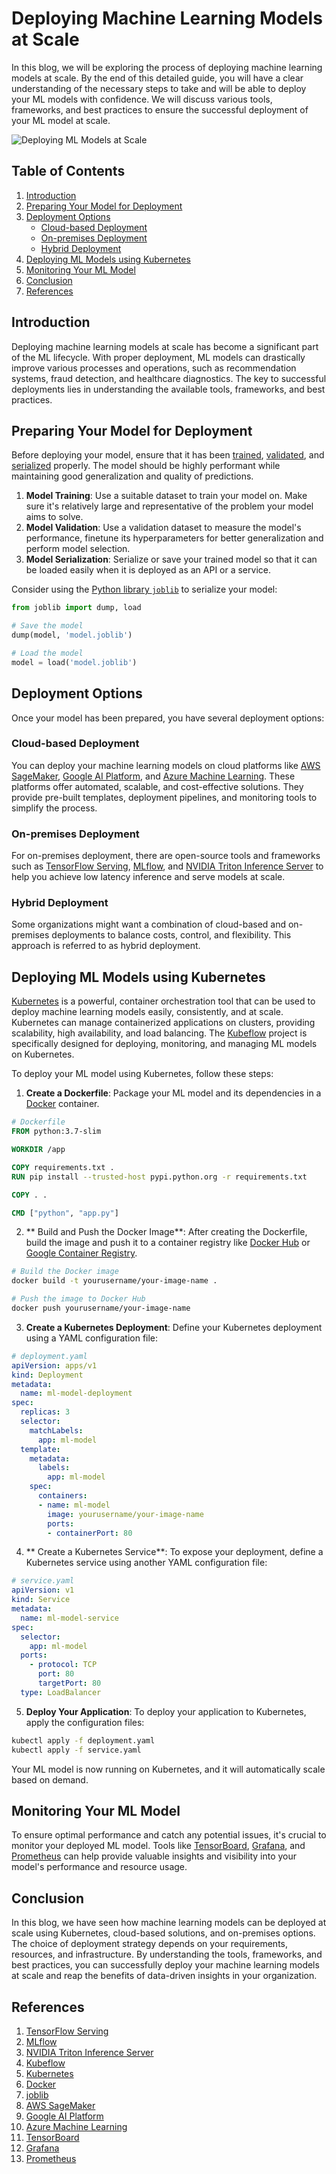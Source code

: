 # Deploying Machine Learning Models at Scale

In this blog, we will be exploring the process of deploying machine learning models at scale. By the end of this detailed guide, you will have a clear understanding of the necessary steps to take and will be able to deploy your ML models with confidence. We will discuss various tools, frameworks, and best practices to ensure the successful deployment of your ML model at scale.

![Deploying ML Models at Scale](https://miro.medium.com/max/1024/1*_BOKnfMdPadWz6KBEG1pDg.jpeg)

## Table of Contents

1. [Introduction](#introduction)
2. [Preparing Your Model for Deployment](#preparing-your-model-for-deployment)
3. [Deployment Options](#deployment-options)
    * [Cloud-based Deployment](#cloud-based-deployment)
    * [On-premises Deployment](#on-premises-deployment)
    * [Hybrid Deployment](#hybrid-deployment)
4. [Deploying ML Models using Kubernetes](#deploying-ML-models-using-kubernetes)
5. [Monitoring Your ML Model](#monitoring-your-ML-model)
6. [Conclusion](#conclusion)
7. [References](#references)

## Introduction

Deploying machine learning models at scale has become a significant part of the ML lifecycle. With proper deployment, ML models can drastically improve various processes and operations, such as recommendation systems, fraud detection, and healthcare diagnostics. The key to successful deployments lies in understanding the available tools, frameworks, and best practices.

## Preparing Your Model for Deployment

Before deploying your model, ensure that it has been [trained](https://www.analyticsvidhya.com/blog/2015/06/tuning-random-forest-model/), [validated](https://towardsdatascience.com/train-validation-and-test-sets-72cb40cba9e7), and [serialized](https://machinelearningmastery.com/save-load-machine-learning-models-python-scikit-learn/) properly. The model should be highly performant while maintaining good generalization and quality of predictions.

1. **Model Training**: Use a suitable dataset to train your model on. Make sure it's relatively large and representative of the problem your model aims to solve.
2. **Model Validation**: Use a validation dataset to measure the model's performance, finetune its hyperparameters for better generalization and perform model selection.
3. **Model Serialization**: Serialize or save your trained model so that it can be loaded easily when it is deployed as an API or a service.

Consider using the [Python library `joblib`](https://joblib.readthedocs.io/en/latest/) to serialize your model:

```python
from joblib import dump, load

# Save the model
dump(model, 'model.joblib')

# Load the model
model = load('model.joblib')
```

## Deployment Options

Once your model has been prepared, you have several deployment options:

### Cloud-based Deployment

You can deploy your machine learning models on cloud platforms like [AWS SageMaker](https://aws.amazon.com/sagemaker/), [Google AI Platform](https://cloud.google.com/ai-platform), and [Azure Machine Learning](https://azure.microsoft.com/en-us/services/machine-learning/). These platforms offer automated, scalable, and cost-effective solutions. They provide pre-built templates, deployment pipelines, and monitoring tools to simplify the process.

### On-premises Deployment

For on-premises deployment, there are open-source tools and frameworks such as [TensorFlow Serving](https://www.tensorflow.org/tfx/guide/serving), [MLflow](https://mlflow.org/), and [NVIDIA Triton Inference Server](https://developer.nvidia.com/nvidia-triton-inference-server) to help you achieve low latency inference and serve models at scale.

### Hybrid Deployment

Some organizations might want a combination of cloud-based and on-premises deployments to balance costs, control, and flexibility. This approach is referred to as hybrid deployment.

## Deploying ML Models using Kubernetes

[Kubernetes](https://kubernetes.io/) is a powerful, container orchestration tool that can be used to deploy machine learning models easily, consistently, and at scale. Kubernetes can manage containerized applications on clusters, providing scalability, high availability, and load balancing. The [Kubeflow](https://www.kubeflow.org/) project is specifically designed for deploying, monitoring, and managing ML models on Kubernetes.

To deploy your ML model using Kubernetes, follow these steps:

1. **Create a Dockerfile**: Package your ML model and its dependencies in a [Docker](https://www.docker.com/) container.

```dockerfile
# Dockerfile
FROM python:3.7-slim

WORKDIR /app

COPY requirements.txt .
RUN pip install --trusted-host pypi.python.org -r requirements.txt

COPY . .

CMD ["python", "app.py"]
```

2. ** Build and Push the Docker Image**: After creating the Dockerfile, build the image and push it to a container registry like [Docker Hub](https://hub.docker.com/) or [Google Container Registry](https://cloud.google.com/container-registry).

```bash
# Build the Docker image
docker build -t yourusername/your-image-name .

# Push the image to Docker Hub
docker push yourusername/your-image-name
```

3. **Create a Kubernetes Deployment**: Define your Kubernetes deployment using a YAML configuration file:

```yaml
# deployment.yaml
apiVersion: apps/v1
kind: Deployment
metadata:
  name: ml-model-deployment
spec:
  replicas: 3
  selector:
    matchLabels:
      app: ml-model
  template:
    metadata:
      labels:
        app: ml-model
    spec:
      containers:
      - name: ml-model
        image: yourusername/your-image-name
        ports:
        - containerPort: 80
```

4. ** Create a Kubernetes Service**: To expose your deployment, define a Kubernetes service using another YAML configuration file:

```yaml
# service.yaml
apiVersion: v1
kind: Service
metadata:
  name: ml-model-service
spec:
  selector:
    app: ml-model
  ports:
    - protocol: TCP
      port: 80
      targetPort: 80
  type: LoadBalancer
```

5. **Deploy Your Application**: To deploy your application to Kubernetes, apply the configuration files:

```bash
kubectl apply -f deployment.yaml
kubectl apply -f service.yaml
```

Your ML model is now running on Kubernetes, and it will automatically scale based on demand.

## Monitoring Your ML Model

To ensure optimal performance and catch any potential issues, it's crucial to monitor your deployed ML model. Tools like [TensorBoard](https://www.tensorflow.org/tensorboard), [Grafana](https://grafana.com/), and [Prometheus](https://prometheus.io/) can help provide valuable insights and visibility into your model's performance and resource usage.

## Conclusion

In this blog, we have seen how machine learning models can be deployed at scale using Kubernetes, cloud-based solutions, and on-premises options. The choice of deployment strategy depends on your requirements, resources, and infrastructure. By understanding the tools, frameworks, and best practices, you can successfully deploy your machine learning models at scale and reap the benefits of data-driven insights in your organization.

## References

1. [TensorFlow Serving](https://www.tensorflow.org/tfx/guide/serving)
2. [MLflow](https://mlflow.org/)
3. [NVIDIA Triton Inference Server](https://developer.nvidia.com/nvidia-triton-inference-server)
4. [Kubeflow](https://www.kubeflow.org/)
5. [Kubernetes](https://kubernetes.io/)
6. [Docker](https://www.docker.com/)
7. [joblib](https://joblib.readthedocs.io/en/latest/)
8. [AWS SageMaker](https://aws.amazon.com/sagemaker/)
9. [Google AI Platform](https://cloud.google.com/ai-platform)
10. [Azure Machine Learning](https://azure.microsoft.com/en-us/services/machine-learning/)
11. [TensorBoard](https://www.tensorflow.org/tensorboard)
12. [Grafana](https://grafana.com/)
13. [Prometheus](https://prometheus.io/)